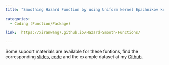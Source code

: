 ```yaml
---
title: "Smoothing Hazard Function by using Uniform kernel Epachnikov kernel and Biweight kernel" 
  
categories:
  - Coding (Function/Package)

link:  https://xiranwang7.github.io/Hazard-Smooth-Functions/
  
---
```


Some supoort materials are available for these funtions, find the corresponding [slides](https://github.com/xiranwang7/Hazard-Smooth-Functions/blob/master/Est%20Hazard%20Smooth%20Functions.pdf), 
 [code](https://github.com/xiranwang7/Hazard-Smooth-Functions/blob/master/Est%20Hazard%20Smooth%20Functions-%20Xiran.R) and the example dataset at my [Github](https://github.com/xiranwang7/Hazard-Smooth-Functions/tree/master).

